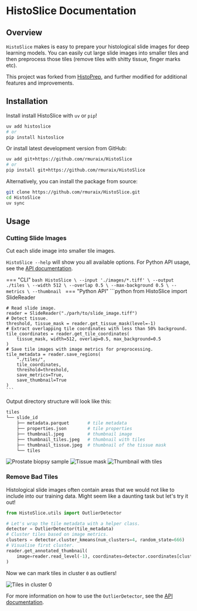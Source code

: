# HistoSlice Documentation

## Overview

`HistoSlice` makes is easy to prepare your histological slide images for deep learning models. You can easily cut large slide images into smaller tiles and then preprocess those tiles (remove tiles with shitty tissue, finger marks etc).

This project was forked from [HistoPrep](https://github.com/jopo666/HistoPrep), and further modified for additional features and improvements.

## Installation

Install install HistoSlice with `uv` or `pip`!

```bash
uv add histoslice
# or
pip install histoslice
```

Or install latest development version from GitHub:

```bash
uv add git+https://github.com/rmuraix/HistoSlice
# or
pip install git+https://github.com/rmuraix/HistoSlice
```

Alternatively, you can install the package from source:

```bash
git clone https://github.com/rmuraix/HistoSlice.git
cd HistoSlice
uv sync
```

## Usage

### Cutting Slide Images

Cut each slide image into smaller tile images.

`HistoSlice --help` will show you all available options. For Python API usage, see the [API documentation](api/public/slidereader/). 

=== "CLI"
    ```bash
    HistoSlice \
        --input './images/*.tiff' \
        --output ./tiles \
        --width 512 \
        --overlap 0.5 \
        --max-background 0.5 \
        --metrics \
        --thumbnail
    ```
=== "Python API"
    ```python
    from HistoSlice import SlideReader

    # Read slide image.
    reader = SlideReader("./parh/to/slide_image.tiff")
    # Detect tissue.
    threshold, tissue_mask = reader.get_tissue_mask(level=-1)
    # Extract overlapping tile coordinates with less than 50% background.
    tile_coordinates = reader.get_tile_coordinates(
        tissue_mask, width=512, overlap=0.5, max_background=0.5
    )
    # Save tile images with image metrics for preprocessing.
    tile_metadata = reader.save_regions(
        "./tiles/",
        tile_coordinates,
        threshold=threshold,
        save_metrics=True,
        save_thumbnail=True
    )
    ```

Output directory structure will look like this:

```bash
tiles
└── slide_id
    ├── metadata.parquet       # tile metadata
    ├── properties.json        # tile properties
    ├── thumbnail.jpeg         # thumbnail image
    ├── thumbnail_tiles.jpeg   # thumbnail with tiles
    ├── thumbnail_tissue.jpeg  # thumbnail of the tissue mask
    └── tiles
```

![Prostate biopsy sample](https://github.com/rmuraix/HistoSlice/blob/main/images/thumbnail.jpeg?raw=true)
![Tissue mask](https://github.com/rmuraix/HistoSlice/blob/main/images/thumbnail_tissue.jpeg?raw=true)
![Thumbnail with tiles](https://github.com/rmuraix/HistoSlice/blob/main/images/thumbnail_tiles.jpeg?raw=true)

### Remove Bad Tiles

Histological slide images often contain areas that we would not like to include into our training data. Might seem like a daunting task but let's try it out!

```python
from HistoSlice.utils import OutlierDetector

# Let's wrap the tile metadata with a helper class.
detector = OutlierDetector(tile_metadata)
# Cluster tiles based on image metrics.
clusters = detector.cluster_kmeans(num_clusters=4, random_state=666)
# Visualise first cluster.
reader.get_annotated_thumbnail(
    image=reader.read_level(-1), coordinates=detector.coordinates[clusters == 0]
)
```

Now we can mark tiles in cluster `0` as outliers!

![Tiles in cluster 0](https://github.com/rmuraix/HistoSlice/blob/main/images/thumbnail_blue.jpeg?raw=true)

For more information on how to use the `OutlierDetector`, see the [API documentation](api/public/outlierdetector/).
